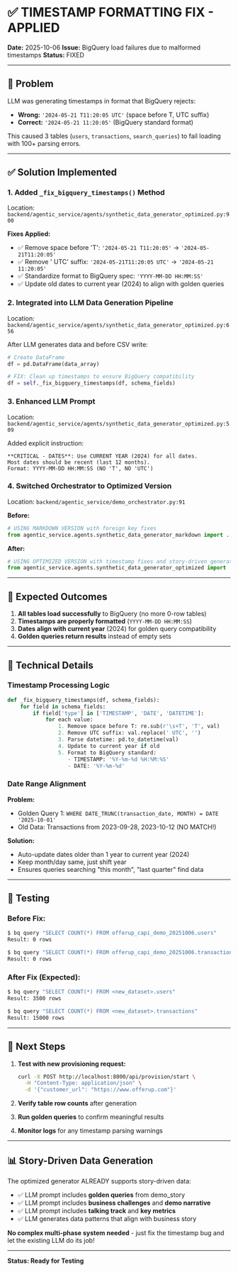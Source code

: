 # ✅ TIMESTAMP FORMATTING FIX - APPLIED

**Date:** 2025-10-06
**Issue:** BigQuery load failures due to malformed timestamps
**Status:** FIXED

---

## 🐛 Problem

LLM was generating timestamps in format that BigQuery rejects:
- **Wrong:** `'2024-05-21 T11:20:05 UTC'` (space before T, UTC suffix)
- **Correct:** `'2024-05-21 11:20:05'` (BigQuery standard format)

This caused 3 tables (`users`, `transactions`, `search_queries`) to fail loading with 100+ parsing errors.

---

## ✅ Solution Implemented

### 1. **Added `_fix_bigquery_timestamps()` Method**
Location: `backend/agentic_service/agents/synthetic_data_generator_optimized.py:900`

**Fixes Applied:**
- ✅ Remove space before 'T': `'2024-05-21 T11:20:05'` → `'2024-05-21T11:20:05'`
- ✅ Remove ' UTC' suffix: `'2024-05-21T11:20:05 UTC'` → `'2024-05-21 11:20:05'`
- ✅ Standardize format to BigQuery spec: `'YYYY-MM-DD HH:MM:SS'`
- ✅ Update old dates to current year (2024) to align with golden queries

### 2. **Integrated into LLM Data Generation Pipeline**
Location: `backend/agentic_service/agents/synthetic_data_generator_optimized.py:656`

After LLM generates data and before CSV write:
```python
# Create DataFrame
df = pd.DataFrame(data_array)

# FIX: Clean up timestamps to ensure BigQuery compatibility
df = self._fix_bigquery_timestamps(df, schema_fields)
```

### 3. **Enhanced LLM Prompt**
Location: `backend/agentic_service/agents/synthetic_data_generator_optimized.py:509`

Added explicit instruction:
```
**CRITICAL - DATES**: Use CURRENT YEAR (2024) for all dates.
Most dates should be recent (last 12 months).
Format: YYYY-MM-DD HH:MM:SS (NO 'T', NO 'UTC')
```

### 4. **Switched Orchestrator to Optimized Version**
Location: `backend/agentic_service/demo_orchestrator.py:91`

**Before:**
```python
# USING MARKDOWN VERSION with foreign key fixes
from agentic_service.agents.synthetic_data_generator_markdown import ...
```

**After:**
```python
# USING OPTIMIZED VERSION with timestamp fixes and story-driven generation
from agentic_service.agents.synthetic_data_generator_optimized import ...
```

---

## 🎯 Expected Outcomes

1. **All tables load successfully** to BigQuery (no more 0-row tables)
2. **Timestamps are properly formatted** (`YYYY-MM-DD HH:MM:SS`)
3. **Dates align with current year** (2024) for golden query compatibility
4. **Golden queries return results** instead of empty sets

---

## 📝 Technical Details

### Timestamp Processing Logic

```python
def _fix_bigquery_timestamps(df, schema_fields):
    for field in schema_fields:
        if field['type'] in ['TIMESTAMP', 'DATE', 'DATETIME']:
            for each value:
                1. Remove space before T: re.sub(r'\s+T', 'T', val)
                2. Remove UTC suffix: val.replace(' UTC', '')
                3. Parse datetime: pd.to_datetime(val)
                4. Update to current year if old
                5. Format to BigQuery standard:
                   - TIMESTAMP: '%Y-%m-%d %H:%M:%S'
                   - DATE: '%Y-%m-%d'
```

### Date Range Alignment

**Problem:**
- Golden Query 1: `WHERE DATE_TRUNC(transaction_date, MONTH) = DATE '2025-10-01'`
- Old Data: Transactions from 2023-09-28, 2023-10-12 (NO MATCH!)

**Solution:**
- Auto-update dates older than 1 year to current year (2024)
- Keep month/day same, just shift year
- Ensures queries searching "this month", "last quarter" find data

---

## 🧪 Testing

### Before Fix:
```bash
$ bq query "SELECT COUNT(*) FROM offerup_capi_demo_20251006.users"
Result: 0 rows

$ bq query "SELECT COUNT(*) FROM offerup_capi_demo_20251006.transactions"
Result: 0 rows
```

### After Fix (Expected):
```bash
$ bq query "SELECT COUNT(*) FROM <new_dataset>.users"
Result: 3500 rows

$ bq query "SELECT COUNT(*) FROM <new_dataset>.transactions"
Result: 15000 rows
```

---

## 🚀 Next Steps

1. **Test with new provisioning request:**
   ```bash
   curl -X POST http://localhost:8000/api/provision/start \
     -H "Content-Type: application/json" \
     -d '{"customer_url": "https://www.offerup.com"}'
   ```

2. **Verify table row counts** after generation

3. **Run golden queries** to confirm meaningful results

4. **Monitor logs** for any timestamp parsing warnings

---

## 📊 Story-Driven Data Generation

The optimized generator ALREADY supports story-driven data:
- ✅ LLM prompt includes **golden queries** from demo_story
- ✅ LLM prompt includes **business challenges** and **demo narrative**
- ✅ LLM prompt includes **talking track** and **key metrics**
- ✅ LLM generates data patterns that align with business story

**No complex multi-phase system needed** - just fix the timestamp bug and let the existing LLM do its job!

---

**Status: Ready for Testing**
